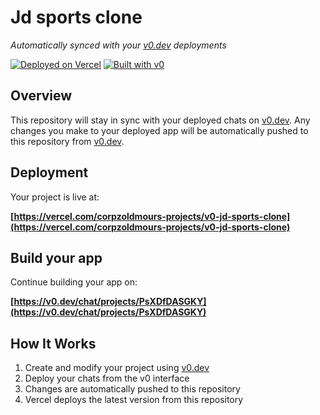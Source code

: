 # Jd sports clone

*Automatically synced with your [v0.dev](https://v0.dev) deployments*

[![Deployed on Vercel](https://img.shields.io/badge/Deployed%20on-Vercel-black?style=for-the-badge&logo=vercel)](https://vercel.com/corpzoldmours-projects/v0-jd-sports-clone)
[![Built with v0](https://img.shields.io/badge/Built%20with-v0.dev-black?style=for-the-badge)](https://v0.dev/chat/projects/PsXDfDASGKY)

## Overview

This repository will stay in sync with your deployed chats on [v0.dev](https://v0.dev).
Any changes you make to your deployed app will be automatically pushed to this repository from [v0.dev](https://v0.dev).

## Deployment

Your project is live at:

**[https://vercel.com/corpzoldmours-projects/v0-jd-sports-clone](https://vercel.com/corpzoldmours-projects/v0-jd-sports-clone)**

## Build your app

Continue building your app on:

**[https://v0.dev/chat/projects/PsXDfDASGKY](https://v0.dev/chat/projects/PsXDfDASGKY)**

## How It Works

1. Create and modify your project using [v0.dev](https://v0.dev)
2. Deploy your chats from the v0 interface
3. Changes are automatically pushed to this repository
4. Vercel deploys the latest version from this repository